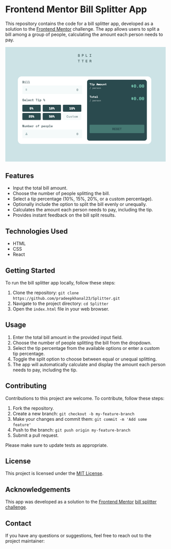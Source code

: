 # Frontend Mentor Bill Splitter App

This repository contains the code for a bill splitter app, developed as a solution to the [Frontend Mentor](https://www.frontendmentor.io) challenge. The app allows users to split a bill among a group of people, calculating the amount each person needs to pay.

![Bill Splitter App](/src/images/assests/Screenshot%202023-07-03%20at%2011.29.12%20am.png)

## Features

- Input the total bill amount.
- Choose the number of people splitting the bill.
- Select a tip percentage (10%, 15%, 20%, or a custom percentage).
- Optionally include the option to split the bill evenly or unequally.
- Calculates the amount each person needs to pay, including the tip.
- Provides instant feedback on the bill split results.

## Technologies Used

- HTML
- CSS
- React

## Getting Started

To run the bill splitter app locally, follow these steps:

1. Clone the repository: `git clone https://github.com/pradeepkhanal23/Splitter.git`
2. Navigate to the project directory: `cd Splitter`
3. Open the `index.html` file in your web browser.

## Usage

1. Enter the total bill amount in the provided input field.
2. Choose the number of people splitting the bill from the dropdown.
3. Select the tip percentage from the available options or enter a custom tip percentage.
4. Toggle the split option to choose between equal or unequal splitting.
5. The app will automatically calculate and display the amount each person needs to pay, including the tip.

## Contributing

Contributions to this project are welcome. To contribute, follow these steps:

1. Fork the repository.
2. Create a new branch: `git checkout -b my-feature-branch`
3. Make your changes and commit them: `git commit -m 'Add some feature'`
4. Push to the branch: `git push origin my-feature-branch`
5. Submit a pull request.

Please make sure to update tests as appropriate.

## License

This project is licensed under the [MIT License](LICENSE).

## Acknowledgements

This app was developed as a solution to the [Frontend Mentor](https://www.frontendmentor.io) [bill splitter challenge](https://www.frontendmentor.io/challenges/bill-splitter-app-uncmB54AX).

## Contact

If you have any questions or suggestions, feel free to reach out to the project maintainer:
